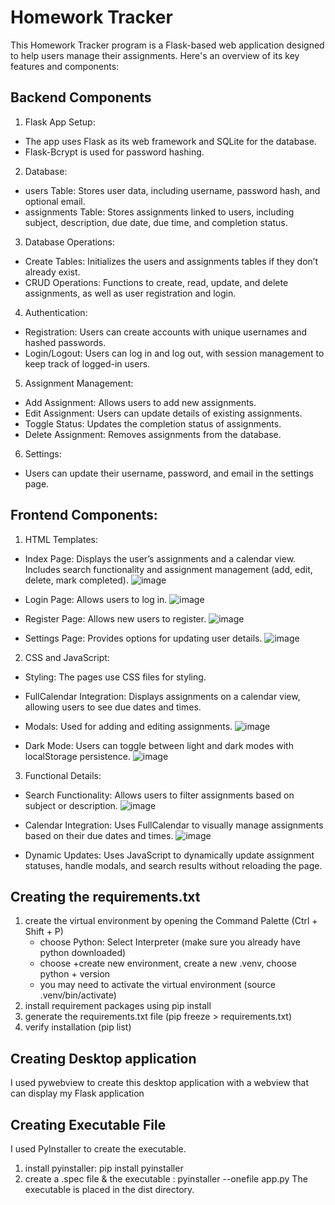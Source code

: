 # Homework Tracker
This Homework Tracker program is a Flask-based web application designed to help users manage their assignments. Here's an overview of its key features and components:

## Backend Components
1. Flask App Setup:
- The app uses Flask as its web framework and SQLite for the database.
- Flask-Bcrypt is used for password hashing.

2. Database:
- users Table: Stores user data, including username, password hash, and optional email.
- assignments Table: Stores assignments linked to users, including subject, description, due date, due time, and completion status.

3. Database Operations:
- Create Tables: Initializes the users and assignments tables if they don’t already exist.
- CRUD Operations: Functions to create, read, update, and delete assignments, as well as user registration and login.

4. Authentication:
- Registration: Users can create accounts with unique usernames and hashed passwords.
- Login/Logout: Users can log in and log out, with session management to keep track of logged-in users.

5. Assignment Management:
- Add Assignment: Allows users to add new assignments.
- Edit Assignment: Users can update details of existing assignments.
- Toggle Status: Updates the completion status of assignments.
- Delete Assignment: Removes assignments from the database.

6. Settings:
- Users can update their username, password, and email in the settings page.

## Frontend Components:
1. HTML Templates:
- Index Page: Displays the user’s assignments and a calendar view. Includes search functionality and assignment management (add, edit, delete, mark completed).
   ![image](https://github.com/user-attachments/assets/eefa7f59-0133-448f-b68b-b5e092008bbc)
  
- Login Page: Allows users to log in.
 ![image](https://github.com/user-attachments/assets/3c8ba3a8-96f5-47af-8b20-50044628f4eb)
  
- Register Page: Allows new users to register.
   ![image](https://github.com/user-attachments/assets/9fac4f0c-7dbf-41de-b87e-ebad5dea8df0)
  
- Settings Page: Provides options for updating user details.
  ![image](https://github.com/user-attachments/assets/b2fa115f-8c92-4e9b-af0f-00cf2d3cc0ad)

2. CSS and JavaScript:
- Styling: The pages use CSS files for styling.
- FullCalendar Integration: Displays assignments on a calendar view, allowing users to see due dates and times.
- Modals: Used for adding and editing assignments.
  ![image](https://github.com/user-attachments/assets/7e9a688a-4c10-44e5-b795-209b353f9333)

- Dark Mode: Users can toggle between light and dark modes with localStorage persistence.
  ![image](https://github.com/user-attachments/assets/bb4f1851-8ff8-4dbe-96b8-61fc9d591b34)


3. Functional Details:
- Search Functionality: Allows users to filter assignments based on subject or description.
  ![image](https://github.com/user-attachments/assets/dca268b2-f1d5-468e-83bb-3b032bb1987c)

- Calendar Integration: Uses FullCalendar to visually manage assignments based on their due dates and times.
  ![image](https://github.com/user-attachments/assets/7d2e5dc9-c3a8-41f0-86ea-9ea4b22fd757)

- Dynamic Updates: Uses JavaScript to dynamically update assignment statuses, handle modals, and search results without reloading the page.

## Creating the requirements.txt
1. create the virtual environment by opening the Command Palette (Ctrl + Shift + P)
   - choose Python: Select Interpreter (make sure you already have python downloaded)
   - choose +create new environment, create a new .venv, choose python + version
   - you may need to activate the virtual environment (source .venv/bin/activate)
2. install requirement packages using pip install
3. generate the requirements.txt file (pip freeze > requirements.txt)
4. verify installation (pip list)

## Creating Desktop application
I used pywebview to create this desktop application with a webview that can display my Flask application

## Creating Executable File
I used PyInstaller to create the executable.
1. install pyinstaller: pip install pyinstaller
2. create a .spec file & the executable : pyinstaller --onefile app.py
The executable is placed in the dist directory. 
